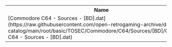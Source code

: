 <table>
<tr><th>Name</th><th>Size</th></tr>
<tr><td>[Commodore C64 - Sources - [BD].dat](https://raw.githubusercontent.com/open-retrogaming-archive/dat-catalog/main/root/basic/TOSEC/Commodore/C64/Sources/[BD]/Commodore C64 - Sources - [BD].dat)</td><td>6199</td></tr>
</table>
